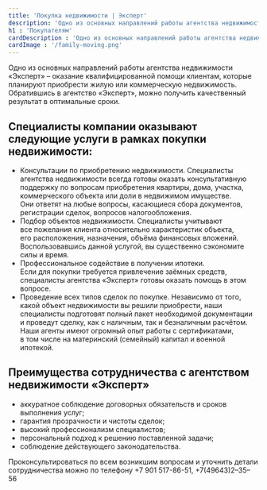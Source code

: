 ```yaml
---
title: 'Покупка недвижимости | Эксперт'
description: 'Одно из основных направлений работы агентства недвижимости «Эксперт» – оказание квалифицированной помощи клиентам, которые планируют приобрести жилую или коммерческую недвижимость. Обратившись в агентство «Эксперт», можно получить качественный результат в оптимальные сроки.'
h1 : 'Покупателям'
cardDescription : 'Одно из основных направлений работы агентства недвижимости «Эксперт» – оказание квалифицированной помощи клиентам, которые планируют приобрести жилую или коммерческую недвижимость'
cardImage : '/family-moving.png'
---
```


Одно из основных направлений работы агентства недвижимости «Эксперт» – оказание квалифицированной помощи клиентам, которые планируют приобрести жилую или коммерческую недвижимость. Обратившись в агентство «Эксперт», можно получить качественный результат в оптимальные сроки.

## Специалисты компании оказывают следующие услуги в рамках покупки недвижимости: 

- Консультации по приобретению недвижимости. Специалисты агентства недвижимости всегда готовы оказать консультативную поддержку по вопросам приобретения квартиры, дома, участка, коммерческого объекта или доли в недвижимом имуществе. Они ответят на любые вопросы, касающиеся сбора документов, регистрации сделок, вопросов налогообложения.
- Подбор объектов недвижимости. Специалисты учитывают все пожелания клиента относительно характеристик объекта, его расположения, назначения, объёма финансовых вложений. Воспользовавшись данной услугой, вы существенно сэкономите силы и время.
- Профессиональное содействие в получении ипотеки. Если для покупки требуется привлечение заёмных средств, специалисты агентства «Эксперт» готовы оказать помощь в этом вопросе.
- Проведение всех типов сделок по покупке. Независимо от того, какой объект недвижимости вы решили приобрести, наши специалисты подготовят полный пакет необходимой документации и проведут сделку, как с наличным, так и безналичным расчётом. Наши агенты имеют огромный опыт работы с сертификатами, в том числе на материнский (семейный) капитал и военной ипотекой.

## Преимущества сотрудничества с агентством недвижимости «Эксперт»

- аккуратное соблюдение договорных обязательств и сроков выполнения услуг;
- гарантия прозрачности и чистоты сделок;
- высокий профессионализм специалистов;
- персональный подход к решению поставленной задачи;
- соблюдение действующего законодательства.

Проконсультироваться по всем возникшим вопросам и уточнить детали сотрудничества можно по телефону +7 901 517-86-51, +7(49643)2–35–56
